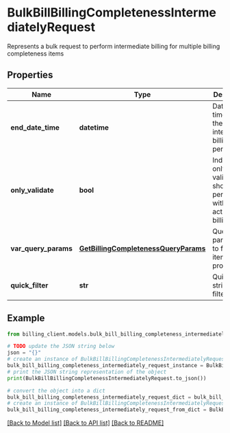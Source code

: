 # BulkBillBillingCompletenessIntermediatelyRequest

Represents a bulk request to perform intermediate billing for multiple billing completeness items

## Properties

Name | Type | Description | Notes
------------ | ------------- | ------------- | -------------
**end_date_time** | **datetime** | Date and time when the intermediate billing period ends | [optional] 
**only_validate** | **bool** | Indicates if only validation should be performed without actual billing | [optional] 
**var_query_params** | [**GetBillingCompletenessQueryParams**](GetBillingCompletenessQueryParams.md) | Query parameters to filter the items to process | [optional] 
**quick_filter** | **str** | Quick filter string to filter items | [optional] 

## Example

```python
from billing_client.models.bulk_bill_billing_completeness_intermediately_request import BulkBillBillingCompletenessIntermediatelyRequest

# TODO update the JSON string below
json = "{}"
# create an instance of BulkBillBillingCompletenessIntermediatelyRequest from a JSON string
bulk_bill_billing_completeness_intermediately_request_instance = BulkBillBillingCompletenessIntermediatelyRequest.from_json(json)
# print the JSON string representation of the object
print(BulkBillBillingCompletenessIntermediatelyRequest.to_json())

# convert the object into a dict
bulk_bill_billing_completeness_intermediately_request_dict = bulk_bill_billing_completeness_intermediately_request_instance.to_dict()
# create an instance of BulkBillBillingCompletenessIntermediatelyRequest from a dict
bulk_bill_billing_completeness_intermediately_request_from_dict = BulkBillBillingCompletenessIntermediatelyRequest.from_dict(bulk_bill_billing_completeness_intermediately_request_dict)
```
[[Back to Model list]](../README.md#documentation-for-models) [[Back to API list]](../README.md#documentation-for-api-endpoints) [[Back to README]](../README.md)


